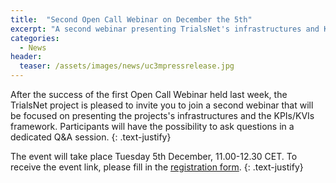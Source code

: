 ```yaml
---
title:  "Second Open Call Webinar on December the 5th"
excerpt: "A second webinar presenting TrialsNet's infrastructures and KPIs/KVIs framework will take place on December the 5th"
categories: 
  - News
header:
  teaser: /assets/images/news/uc3mpressrelease.jpg
---
```


After the success of the first Open Call Webinar held last week, the TrialsNet project is pleased to invite you to join a second webinar that will be focused on presenting the projects's infrastructures and the KPIs/KVIs framework. Participants will have the possibility to ask questions in a dedicated Q&A session.
{: .text-justify}

The event will take place Tuesday 5th December, 11.00-12.30 CET. To receive the event link, please fill in the [registration form](https://ec.europa.eu/eusurvey/runner/TrialsNetOpenCall2ndWebinarForApplicants).
{: .text-justify}
